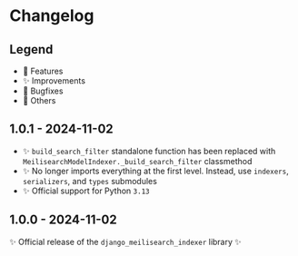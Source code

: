 # Changelog

## Legend

- 🚀 Features
- ✨ Improvements
- 🐞 Bugfixes
- 🔧 Others

## 1.0.1 - 2024-11-02

- ✨ `build_search_filter` standalone function has been replaced with `MeilisearchModelIndexer._build_search_filter` classmethod
- ✨ No longer imports everything at the first level. Instead, use `indexers`, `serializers`, and `types` submodules
- ✨ Official support for Python `3.13`

## 1.0.0 - 2024-11-02

✨ Official release of the `django_meilisearch_indexer` library ✨

